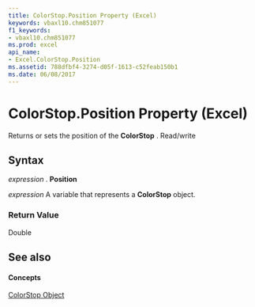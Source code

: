 ```yaml
---
title: ColorStop.Position Property (Excel)
keywords: vbaxl10.chm851077
f1_keywords:
- vbaxl10.chm851077
ms.prod: excel
api_name:
- Excel.ColorStop.Position
ms.assetid: 788dfbf4-3274-d05f-1613-c52feab150b1
ms.date: 06/08/2017
---
```



# ColorStop.Position Property (Excel)

Returns or sets the position of the **ColorStop** . Read/write


## Syntax

 _expression_ . **Position**

 _expression_ A variable that represents a **ColorStop** object.


### Return Value

Double


## See also


#### Concepts


[ColorStop Object](colorstop-object-excel.md)

